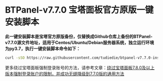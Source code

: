 # BTPanel-v7.7.0 宝塔面板官方原版一键安装脚本

**此一键安装脚本是宝塔官方原版备份，仅替换成Github仓库上备份的BTPanel-v7.7.0源文件地址，适用于Centos/Ubuntu/Debian服务器系统，独立运行环境为py3.7，执行一键安装脚本命令如下：**

```Bash
curl -sSO https://raw.githubusercontent.com/tudiedie/btpanel-v7.7.0-install/main/install/install_panel.sh && bash install_panel.sh
```

更多绕过宝塔面板强制登录账号的方法，请参考文章：[绕过宝塔面板7.8.0及以上版本强制登录账户的限制，并成功无缝降级到7.7.0版的通用方法](https://www.tudiedie.com/bypass-the-forced-login-of-bt-7-8-0-and-downgrade-to-bt-7-7-0.html)
